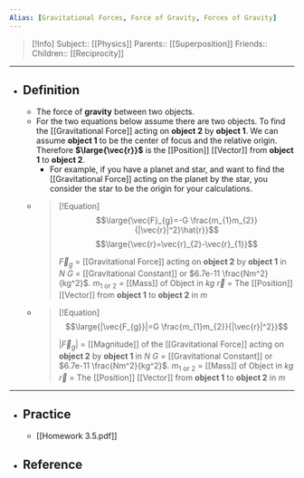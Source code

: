 ```yaml
---
Alias: [Gravitational Forces, Force of Gravity, Forces of Gravity]
---
```

> [!Info]
> Subject:: [[Physics]]
> Parents:: [[Superposition]]
> Friends:: 
> Children:: [[Reciprocity]]
---
- ## Definition
	- The force of **gravity** between two objects.
	- For the two equations below assume there are two objects. To find the [[Gravitational Force]] acting on **object 2** by **object 1**. We can assume  **object 1** to be the center of focus and the relative origin. Therefore **$\large{\vec{r}}$** is the [[Position]] [[Vector]] from **object 1** to **object 2**.
		- For example, if you have a planet and star, and want to find the [[Gravitational Force]] acting on the planet by the star, you consider the star to be the origin for your calculations.
	- > [!Equation]
	  > $$\large{\vec{F}_{g}=-G \frac{m_{1}m_{2}}{|\vec{r}|^2}\hat{r}}$$
	  > $$\large{\vec{r}=\vec{r}_{2}-\vec{r}_{1}}$$
	  > 
	  > $\vec{F}_{g}$ = [[Gravitational Force]] acting on **object 2** by **object 1** in $N$
	  > $G$ = [[Gravitational Constant]] or $6.7e-11  \frac{Nm^2}{kg^2}$.
	  > $m_{\text{1 or 2}}$ = [[Mass]] of Object in $kg$
	  > $\vec{r}$ = The [[Position]] [[Vector]] from **object 1** to **object 2** in $m$
	- > [!Equation]
	  > $$\large{|\vec{F_{g}}|=G \frac{m_{1}m_{2}}{|\vec{r}|^2}}$$
	  > 
	  > $|\vec{F}_{g}|$ = [[Magnitude]] of the [[Gravitational Force]] acting on **object 2** by **object 1** in $N$
	  > $G$ = [[Gravitational Constant]] or $6.7e-11  \frac{Nm^2}{kg^2}$.
	  > $m_{\text{1 or 2}}$ = [[Mass]] of Object in $kg$
	  > $\vec{r}$ = The [[Position]] [[Vector]] from **object 1** to **object 2** in $m$
	  
---
- ## Practice
	- [[Homework 3.5.pdf]]
- ## Reference